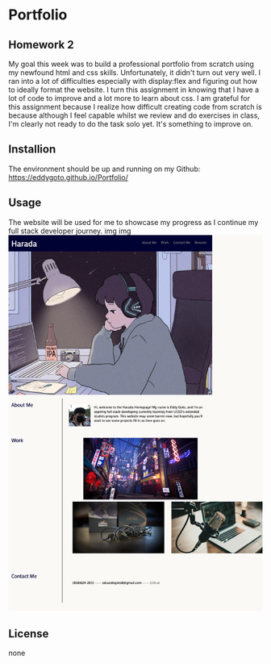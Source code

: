 # Portfolio

## Homework 2

My goal this week was to build a professional portfolio from scratch using my newfound html and css skills.
Unfortunately, it didn't turn out very well. I ran into a lot of difficulties especially with display:flex and figuring out how to ideally format the website. I turn this assignment in knowing that I have a lot of code to improve and a lot more to learn about css.
I am grateful for this assignment because I realize how difficult creating code from scratch is because although I feel capable whilst we review and do exercises in class, I'm clearly not ready to do the task solo yet. It's something to improve on.

## Installion

The environment should be up and running on my Github: https://eddygoto.github.io/Portfolio/

## Usage

The website will be used for me to showcase my progress as I continue my full stack developer journey.
img img ![alt text](<./Assets/_Users_eddygoto_Code_Portfolio_index.html%20(1).png>)

## License

none
